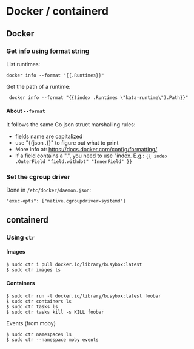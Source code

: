 # Docker / containerd

## Docker
### Get info using format string

List runtimes:

```
docker info --format "{{.Runtimes}}"
```

Get the path of a runtime:

```
 docker info --format "{{(index .Runtimes \"kata-runtime\").Path}}"
```

#### About `--format`

It follows the same Go json struct marshalling rules:

- fields name are capitalized
- use "{{json .}}" to figure out what to print
- More info at: https://docs.docker.com/config/formatting/
- If a field contains a ".", you need to use "index. E.g.: `{{ index .OuterField "field.withdot" "InnerField" }}`

### Set the cgroup driver

Done in `/etc/docker/daemon.json`:

```
"exec-opts": ["native.cgroupdriver=systemd"]
```
## containerd

### Using `ctr`
#### Images
```
$ sudo ctr i pull docker.io/library/busybox:latest
$ sudo ctr images ls
```

#### Containers
```
$ sudo ctr run -t docker.io/library/busybox:latest foobar
$ sudo ctr containers ls
$ sudo ctr tasks ls
$ sudo ctr tasks kill -s KILL foobar
```

Events (from moby)
```
$ sudo ctr namespaces ls
$ sudo ctr --namespace moby events
```


